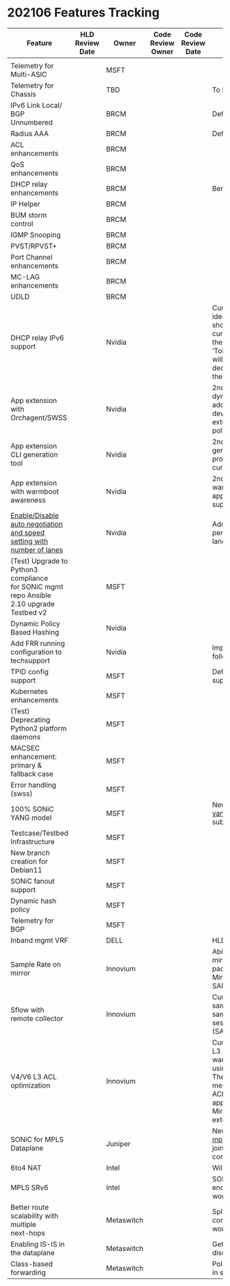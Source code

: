 # 202106 Features Tracking

| Feature| HLD<br/>Review<br/>Date | Owner| Code<br>Review<br>Owner| Code<br>Review<br>Date | Code PR Status   |
| ------ | ------- | -----|---------| ------------ | ------- | 
| | | |  | | |
| Telemetry for Multi-ASIC | |	MSFT  |  | | |
| Telemetry for Chassis | |	TBD | |  |To be discussed in Chassis workgroup | 
| IPv6 Link Local/ BGP Unnumbered | |	BRCM | |  |Deferred from 202012 release  | 
| Radius AAA	| | BRCM | |  |Deferred from 202012 release  | 
| ACL enhancements	| | BRCM | |  | | 
| QoS enhancements	 || BRCM | |  | | 
| DHCP relay enhancements|	 | BRCM | |  |Ben to share details on the feature | 
| IP Helper	| | BRCM | |  | | 
| BUM storm control	| | BRCM | |  | | 
| IGMP Snooping	| | BRCM | |  | | 
| PVST/RPVST+	| | BRCM | |  | | 
| Port Channel enhancements	| | BRCM | |  | | 
| MC-LAG enhancements	| | BRCM | |  | | 
| UDLD	| | BRCM | |  | | 
| DHCP relay IPv6 support	| | Nvidia | |  | Currently DHCP relay supports only IPv4. The idea is to extend the support to IPv6 and it should work for both as the same time. Also, currently DHCP relay is enabled only based on the Type in the METADATA and it must be ‘ToRRouter’. We will remove this restriction and will integrate it with copp manager so user can decide if to have DHCP relay or not regardless of the device type | 
| App extension with Orchagent/SWSS	| | Nvidia | |  | 2nd phase of the application extension: dynamically adds logic to swss/orchagent so additional use applications can be developers developed based on SONiC application extension infrastructure. For example: dynamic policy based hashing | 
| App extension CLI generation tool	| | Nvidia | |  | 2nd phase of the application extension: a CLI generation tool for application extension programs. An improvements following the current infra available  | 
| App extension with warmboot awareness	| | Nvidia | |  | 2nd phase of the application extension: warmboot awareness and integration of an application extension that requires warmboot support | 
| [Enable/Disable auto negotiation <br> and speed setting with number of lanes](https://nam06.safelinks.protection.outlook.com/?url=https%3A%2F%2Fgithub.com%2FAzure%2FSONiC%2Fblob%2F9b58ef06ab49b489e3aed287659100ce7be8c76a%2Fdoc%2Fport_auto_neg%2Fport-auto-negotiation-design.md%23cli-enhancements&data=04%7C01%7Cxinxliu%40microsoft.com%7Ce7ab50e42bab4524213308d8bca05843%7C72f988bf86f141af91ab2d7cd011db47%7C1%7C0%7C637466744147146102%7CUnknown%7CTWFpbGZsb3d8eyJWIjoiMC4wLjAwMDAiLCJQIjoiV2luMzIiLCJBTiI6Ik1haWwiLCJXVCI6Mn0%3D%7C1000&sdata=AD9apkj5U5YYYzQ%2BLp9PAh4V4dk8HU5JU15zlmpXv3k%3D&reserved=0) | | Nvidia | |  | Add new CLIs to enable/disable auto negotiation per interface as well as setting the number of lanes per requested speed. | 
| (Test) Upgrade to Python3 compliance <br> for SONiC mgmt repo Ansible <br> 2.10 upgrade Testbed v2 | | MSFT | |  | |
| Dynamic Policy Based Hashing	| | Nvidia | |  | | 
| Add FRR running configuration to techsupport|	 | Nvidia | |  | Improve the FRR information in the tech support following the below github issue [5067](https://github.com/Azure/sonic-buildimage/issues/5067) | 
| TPID config support 	| | MSFT | |  | Deferred from 202012 release SAI 1.6.x supports this; Vendor support required | 
| Kubernetes enhancements	| | MSFT | |  | | 
| (Test) Deprecating Python2 platform daemons	| | MSFT | |  | | 
| MACSEC enhancement: primary & fallback case	| | MSFT | |  | | 
| Error handling (swss)	| | MSFT | |  | | 
| 100% SONiC YANG model	 | | MSFT | |  | New Working group: To be discussed in sonic-yang-subgroup@googlegroups.com, please join subgroup to learn more.  | 
| Testcase/Testbed Infrastructure|	 | MSFT | |  | | 
| New branch creation for Debian11	| | MSFT | |  | | 
| SONiC fanout support	| | MSFT | |  | | 
| Dynamic hash policy|	 | MSFT | |  | | 
| Telemetry for BGP	| | MSFT | |  | | 
| Inband mgmt VRF |	 | DELL | |  |  HLD pending for review (#638) | 
| Sample Rate on mirror	| | Innovium | |  | Ability to sample on a mirror. i.e, instead of mirroring all the packets, just send 1 out of n packets. This involves adding SONiC support  for Mirror session attribute SAI_MIRROR_SESSION_ATTR_SAMPLE_RATE. | 
| Sflow with remote collector |	 | Innovium | |  |  Currently, SONiC supports sending sFlow samples to local CPU. Add support to send the samples to a remote collector  using a mirror session of type (SAI_SAMPLEPACKET_TYPE_MIRROR_SESSION).| 
| V4/V6 L3 ACL optimization	| | Innovium | |  | Currently SONiC uses separate ACL tables for L3 and L3v6 RACLs. In some ASICs, if a user wants both v4 and v6 rules, they would end up using two hardware ACL tables instead of one. The proposal is to give the platform the ability to mention if they want to support L3 and L3V6 ACLs in the same hardware ACL Table. This approach has been taken in the community for Mirror ACL tables but not for L3 ACLs. We are extending this to L3 ACLs as well. | 
| SONiC for MPLS Dataplane	| | Juniper | |  | New Working group: To be discussed in sonic-mpls-workgroup@googlegroups.com. Please join the subgroup to learn more and contributions.  | 
| 6to4 NAT	| | Intel | |  | Will be in 202112 (Remove from list) | 
| MPLS SRv6	| | Intel | |  | SONiC/SAI support for linux static route+SRV6 encapsulation;To be discussed in sonic-mpls-workgroup | 
| Better route scalability with multiple<br> next-hops | |	Metaswitch  | |  | Split next hop groups out of routing table (back-compatibly). To be discussed in sonic-mpls-workgroup | 
| Enabling IS-IS in the dataplane | | Metaswitch | |  | Getting IS-IS PDUs to the control plane. To be discussed in sonic-mpls-workgroup | 
| Class-based forwarding | | Metaswitch | |  | Policy-based tunnel selection. To be discussed in sonic-mpls-workgroup | 
